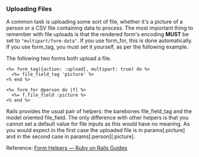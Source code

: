 
### Uploading Files
A common task is uploading some sort of file, whether it's a picture of a person or a CSV file containing data to process. The most important thing to remember with file uploads is that the rendered form's encoding **MUST** be set to `"multipart/form-data"`. If you use form_for, this is done automatically. If you use form_tag, you must set it yourself, as per the following example.

The following two forms both upload a file.

```erb
<%= form_tag({action: :upload}, multipart: true) do %>
  <%= file_field_tag 'picture' %>
<% end %>
 
<%= form_for @person do |f| %>
  <%= f.file_field :picture %>
<% end %>
```

Rails provides the usual pair of helpers: the barebones file_field_tag and the model oriented file_field. The only difference with other helpers is that you cannot set a default value for file inputs as this would have no meaning. As you would expect in the first case the uploaded file is in params[:picture] and in the second case in params[:person][:picture].

Reference: [Form Helpers — Ruby on Rails Guides](http://guides.rubyonrails.org/form_helpers.html#uploading-files)